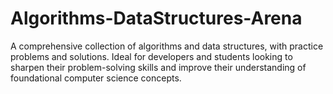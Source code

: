 # Algorithms-DataStructures-Arena
A comprehensive collection of algorithms and data structures, with practice problems and solutions. Ideal for developers and students looking to sharpen their problem-solving skills and improve their understanding of foundational computer science concepts.
